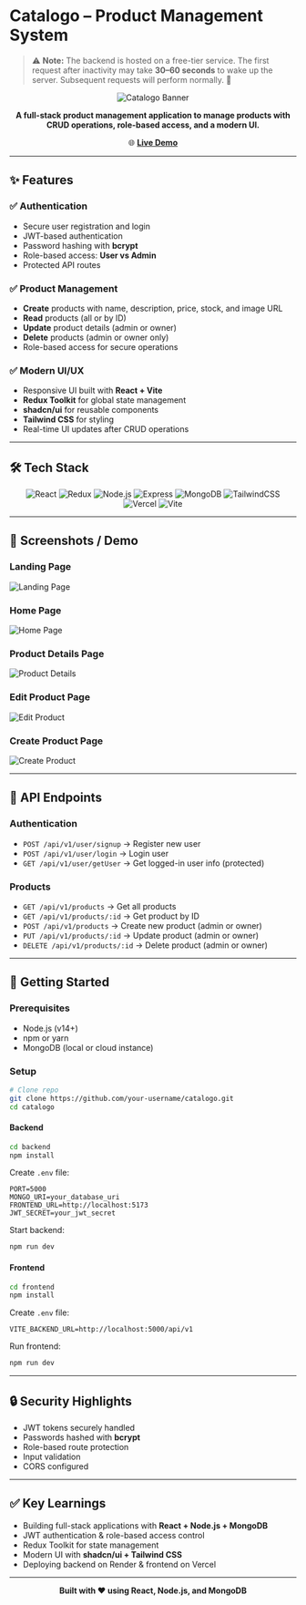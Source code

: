 # Catalogo – Product Management System

> ⚠️ **Note:** The backend is hosted on a free-tier service.
> The first request after inactivity may take **30–60 seconds** to wake up the server. Subsequent requests will perform normally. 🚀

<div align="center">

![Catalogo Banner](https://img.shields.io/badge/Catalogo-Product%20Management-blue?style=for-the-badge\&logo=github)

**A full-stack product management application to manage products with CRUD operations, role-based access, and a modern UI.**

🌐 **[Live Demo](https://your-frontend-link.vercel.app)**

</div>

---

## ✨ Features

### ✅ Authentication

* Secure user registration and login
* JWT-based authentication
* Password hashing with **bcrypt**
* Role-based access: **User vs Admin**
* Protected API routes

### ✅ Product Management

* **Create** products with name, description, price, stock, and image URL
* **Read** products (all or by ID)
* **Update** product details (admin or owner)
* **Delete** products (admin or owner only)
* Role-based access for secure operations

### ✅ Modern UI/UX

* Responsive UI built with **React + Vite**
* **Redux Toolkit** for global state management
* **shadcn/ui** for reusable components
* **Tailwind CSS** for styling
* Real-time UI updates after CRUD operations

---

## 🛠️ Tech Stack

<div align="center">

![React](https://img.shields.io/badge/React-61DAFB?style=for-the-badge\&logo=react\&logoColor=black)
![Redux](https://img.shields.io/badge/Redux-764ABC?style=for-the-badge\&logo=redux\&logoColor=white)
![Node.js](https://img.shields.io/badge/Node.js-339933?style=for-the-badge\&logo=node.js\&logoColor=white)
![Express](https://img.shields.io/badge/Express-000000?style=for-the-badge\&logo=express\&logoColor=white)
![MongoDB](https://img.shields.io/badge/MongoDB-47A248?style=for-the-badge\&logo=mongodb\&logoColor=white)
![TailwindCSS](https://img.shields.io/badge/Tailwind-38B2AC?style=for-the-badge\&logo=tailwind-css\&logoColor=white)
![Vercel](https://img.shields.io/badge/Vercel-000000?style=for-the-badge\&logo=vercel\&logoColor=white)
![Vite](https://img.shields.io/badge/Vite-646CFF?style=for-the-badge\&logo=vite\&logoColor=white)

</div>

---

## 📸 Screenshots / Demo

### Landing Page

![Landing Page](https://res.cloudinary.com/dqz5xgr5v/image/upload/v1759339749/Screenshot_2025-10-01_at_22.50.27_jqdjhb.png)

### Home Page

![Home Page](https://res.cloudinary.com/dqz5xgr5v/image/upload/v1759339751/Screenshot_2025-10-01_at_22.52.36_bujf9m.png)

### Product Details Page

![Product Details](https://res.cloudinary.com/dqz5xgr5v/image/upload/v1759339750/Screenshot_2025-10-01_at_22.52.45_pf366j.png)

### Edit Product Page

![Edit Product](https://res.cloudinary.com/dqz5xgr5v/image/upload/v1759339750/Screenshot_2025-10-01_at_22.52.54_ga4d9c.png)

### Create Product Page

![Create Product](https://res.cloudinary.com/dqz5xgr5v/image/upload/v1759339750/Screenshot_2025-10-01_at_22.53.09_edruqa.png)

---

## 🔗 API Endpoints

### **Authentication**

* `POST /api/v1/user/signup` → Register new user
* `POST /api/v1/user/login` → Login user
* `GET /api/v1/user/getUser` → Get logged-in user info (protected)

### **Products**

* `GET /api/v1/products` → Get all products
* `GET /api/v1/products/:id` → Get product by ID
* `POST /api/v1/products` → Create new product (admin or owner)
* `PUT /api/v1/products/:id` → Update product (admin or owner)
* `DELETE /api/v1/products/:id` → Delete product (admin or owner)

---

## 🚀 Getting Started

### **Prerequisites**

* Node.js (v14+)
* npm or yarn
* MongoDB (local or cloud instance)

### **Setup**

```bash
# Clone repo
git clone https://github.com/your-username/catalogo.git
cd catalogo
```

#### **Backend**

```bash
cd backend
npm install
```

Create `.env` file:

```env
PORT=5000
MONGO_URI=your_database_uri
FRONTEND_URL=http://localhost:5173
JWT_SECRET=your_jwt_secret
```

Start backend:

```bash
npm run dev
```

#### **Frontend**

```bash
cd frontend
npm install
```

Create `.env` file:

```env
VITE_BACKEND_URL=http://localhost:5000/api/v1
```

Run frontend:

```bash
npm run dev
```

---

## 🔒 Security Highlights

* JWT tokens securely handled
* Passwords hashed with **bcrypt**
* Role-based route protection
* Input validation
* CORS configured

---

## ✅ Key Learnings

* Building full-stack applications with **React + Node.js + MongoDB**
* JWT authentication & role-based access control
* Redux Toolkit for state management
* Modern UI with **shadcn/ui + Tailwind CSS**
* Deploying backend on Render & frontend on Vercel

---

<div align="center">

**Built with ❤️ using React, Node.js, and MongoDB**

</div>


